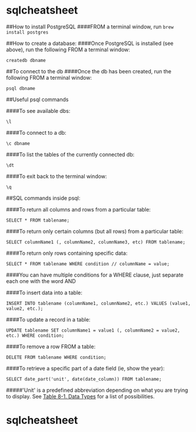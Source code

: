 # sqlcheatsheet

##How to install PostgreSQL
####FROM a terminal window, run `brew install postgres`

##How to create a database:
####Once PostgreSQL is installed (see above), run the following FROM a terminal window:
```
createdb dbname
```

##To connect to the db
####Once the db has been created, run the following FROM a terminal window:
```
psql dbname
```

##Useful psql commands

####To see available dbs:
```
\l
```

####To connect to a db:
```
\c dbname
```

####To list the tables of the currently connected db:
```
\dt
```

####To exit back to the terminal window:
```
\q
```

##SQL commands inside psql:

####To return all columns and rows from a particular table:
```
SELECT * FROM tablename;
```

####To return only certain columns (but all rows) from a particular table:
```
SELECT columnName1 (, columnName2, columnName3, etc) FROM tablename;
```

####To return only rows containing specific data:
```
SELECT * FROM tablename WHERE condition // columnName = value;
```
####You can have multiple conditions for a WHERE clause, just separate each one with the word AND

####To insert data into a table:
```
INSERT INTO tablename (columnName1, columnName2, etc.) VALUES (value1, value2, etc.);
```

####To update a record in a table:
```
UPDATE tablename SET columnName1 = value1 (, columnName2 = value2, etc.) WHERE condition;
```

####To remove a row FROM a table:
```
DELETE FROM tablename WHERE condition;
```

####To retrieve a specific part of a date field (ie, show the year):
```
SELECT date_part('unit', date(date_column)) FROM tablename;
```
#####'Unit' is a predefined abbreviation depending on what you are trying to display. See [Table 8-1. Data Types](https://www.postgresql.org/docs/current/static/datatype.html#DATATYPE-TABLE) for a list of possibilities.

# sqlcheatsheet
